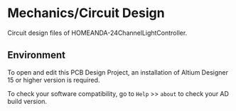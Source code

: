 # Mechanics/Circuit Design
Circuit design files of HOMEANDA-24ChannelLightController.  


## Environment 
To open and edit this PCB Design Project, an installation of Altium Designer 15 or higher version is required.

To check your software compatibility, go to `Help` >> `about` to check your AD build version.


